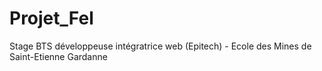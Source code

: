 # Projet_Fel
Stage BTS développeuse intégratrice web (Epitech) - Ecole des Mines de Saint-Etienne Gardanne
